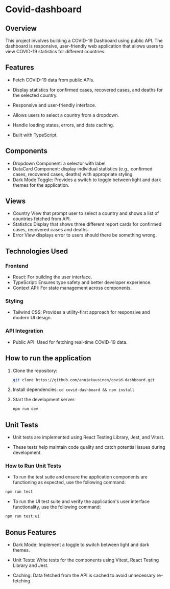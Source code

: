 # Covid-dashboard

## Overview

This project involves building a COVID-19 Dashboard using public API. The dashboard is responsive, user-friendly web application that allows users to view COVID-19 statistics for different countries.

## Features

- Fetch COVID-19 data from public APIs.

- Display statistics for confirmed cases, recovered cases, and deaths for the selected country.

- Responsive and user-friendly interface.

- Allows users to select a country from a dropdown.

- Handle loading states, errors, and data caching.

- Built with TypeScript.

## Components

- Dropdown Component: a selector with label
- DataCard Component: display individual statistics (e.g., confirmed cases, recovered cases, deaths) with appropriate styling.
- Dark Mode Toggle: Provides a switch to toggle between light and dark themes for the application.

## Views

- Country View that prompt user to select a country and shows a list of countries fetched from API.
- Statistics Display that shows three different report cards for confirmed cases, recovered cases and deaths.
- Error View displays error to users should there be something wrong.

## Technologies Used

### Frontend

- React: For building the user interface.
- TypeScript: Ensures type safety and better developer experience.
- Context API: For state management across components.

### Styling

- Tailwind CSS: Provides a utility-first approach for responsive and modern UI design.

### API Integration

- Public API: Used for fetching real-time COVID-19 data.

## How to run the application

1. Clone the repository:

   ```bash
   git clone https://github.com/anniekuusinen/covid-dashboard.git
   ```

2. Install dependencies:
   `cd covid-dashboard && npm install`
3. Start the development server:
   ```bash
   npm run dev
   ```

## Unit Tests

- Unit tests are implemented using React Testing Library, Jest, and Vitest.

- These tests help maintain code quality and catch potential issues during development.

### How to Run Unit Tests

- To run the test suite and ensure the application components are functioning as expected, use the following command:

```bash
npm run test
````

- To run the UI test suite and verify the application's user interface functionality, use the following command:

```bash
npm run test:ui
```

## Bonus Features

- Dark Mode: Implement a toggle to switch between light and dark themes.

- Unit Tests: Write tests for the components using Vitest, React Testing Library and Jest.

- Caching: Data fetched from the API is cached to avoid unnecessary re-fetching.
